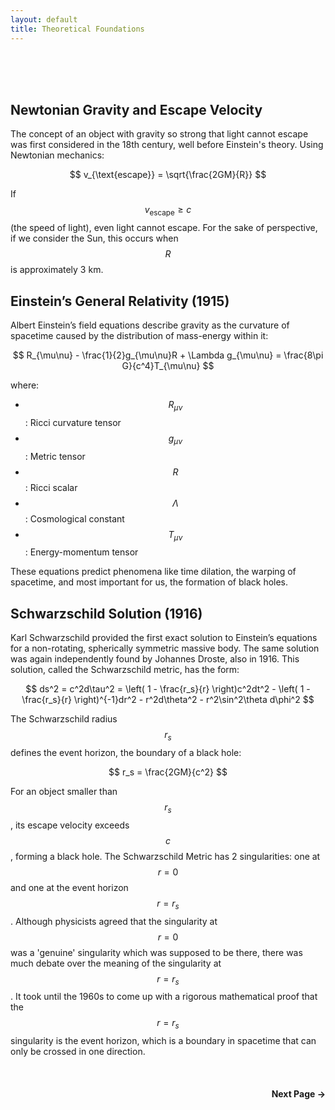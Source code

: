 ```yaml
---
layout: default
title: Theoretical Foundations
---
```


<br>

<br>

<br>

## Newtonian Gravity and Escape Velocity
The concept of an object with gravity so strong that light cannot escape was first considered in the 18th century, well before Einstein's theory. Using Newtonian mechanics:

$$
v_{\text{escape}} = \sqrt{\frac{2GM}{R}}
$$

If $$ v_{\text{escape}} \geq c $$ (the speed of light), even light cannot escape. For the sake of perspective, if we consider the Sun, this occurs when $$ R $$ is approximately 3 km.

## Einstein’s General Relativity (1915)
Albert Einstein’s field equations describe gravity as the curvature of spacetime caused by the distribution of mass-energy within it:

$$
R_{\mu\nu} - \frac{1}{2}g_{\mu\nu}R + \Lambda g_{\mu\nu} = \frac{8\pi G}{c^4}T_{\mu\nu}
$$

where:
- $$ R_{\mu\nu} $$ : Ricci curvature tensor
- $$ g_{\mu\nu} $$ : Metric tensor
- $$ R $$ : Ricci scalar
- $$ \Lambda $$ : Cosmological constant
- $$ T_{\mu\nu} $$ : Energy-momentum tensor

These equations predict phenomena like time dilation, the warping of spacetime, and most important for us, the formation of black holes.

## Schwarzschild Solution (1916)
Karl Schwarzschild provided the first exact solution to Einstein’s equations for a non-rotating, spherically symmetric massive body. The same solution was again independently found by Johannes Droste, also in 1916. This solution, called the Schwarzschild metric, has the form:

$$
ds^2 = c^2d\tau^2 = \left( 1 - \frac{r_s}{r} \right)c^2dt^2 - \left( 1 - \frac{r_s}{r} \right)^{-1}dr^2 - r^2d\theta^2 - r^2\sin^2\theta d\phi^2
$$

The Schwarzschild radius $$ r_s $$ defines the event horizon, the boundary of a black hole:

$$
r_s = \frac{2GM}{c^2}
$$

For an object smaller than $$ r_s $$, its escape velocity exceeds $$ c $$, forming a black hole. The Schwarzschild Metric has 2 singularities: one at $$ r=0 $$ and one at the event horizon $$ r = r_s $$. Although physicists agreed that the singularity at $$ r = 0 $$ was a 'genuine' singularity which was supposed to be there, there was much debate over the meaning of the singularity at $$ r = r_s $$. It took until the 1960s to come up with a rigorous mathematical proof that the $$ r = r_s $$ singularity is the event horizon, which is a boundary in spacetime that can only be crossed in one direction.

<br>

<div style="display: flex; justify-content: flex-end; margin-top: 20px;">
  <a href="/accretion_disk.html" style="text-decoration: none; font-weight: bold;">Next Page &#8594;</a>
</div>

<br>

